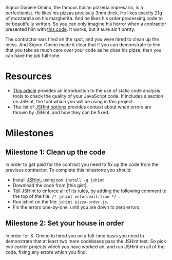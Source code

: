 Signor Daniele Omino, the famous Italian pizzeria impresario, is a perfectionist.  He likes his pizzas precisely 3mm thick.  He likes exactly 21g of mozzaralla on his margherita.  And he likes his order processing code to be beautifully written.  So you can only imagine his horror when a contractor presented him with [this code]().  It works, but it sure ain't pretty.

The contractor was fired on the spot, and you were hired to clean up the mess.  And Signor Omino made it clear that if you can demonstrate to him that you take as much care over your code as he does his pizza, then you can have the job full-time.

# Resources

* [This article](http://www.smashingmagazine.com/2015/02/avoid-javascript-mistakes-with-static-code-analyzer/) provides an introduction to the use of static code analysis tools to check the quality of your JavaScript code.  It includes a section on JSHint, the tool which you will be using in this project.
* The list of [JSHint options](http://jshint.com/docs/options/) provides context about when errors are thrown by JSHint, and how they can be fixed.

# Milestones

## Milestone 1: Clean up the code

In order to get paid for the contract you need to fix up the code from the previous contractor.  To complete this milestone you should:

* Install [JSHint](http://jshint.com), using `npm install -g jshint`.
* Download the code from [this gist].
* Tell JSHint to enforce all of its rules, by adding the following comment to the top of the file: `/* jshint enforceall:true */ `.
* Run jshint on the file: `jshint pizza-order.js`.
* Fix the errors one-by-one, until you are down to zero errors.

## Milestone 2: Set your house in order

In order for S. Omino to hired you on a full-time basis you need to demonstrate that at least two more codebases pass the JSHint test.  So pick two earlier projects which you have worked on, and run JSHint on all of the code, fixing any errors which you find.

